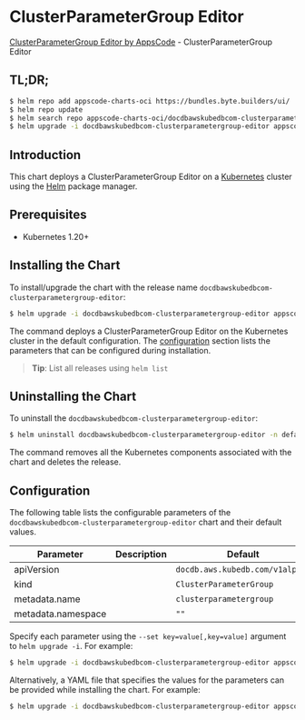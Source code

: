 # ClusterParameterGroup Editor

[ClusterParameterGroup Editor by AppsCode](https://byte.builders) - ClusterParameterGroup Editor

## TL;DR;

```bash
$ helm repo add appscode-charts-oci https://bundles.byte.builders/ui/
$ helm repo update
$ helm search repo appscode-charts-oci/docdbawskubedbcom-clusterparametergroup-editor --version=v0.5.0
$ helm upgrade -i docdbawskubedbcom-clusterparametergroup-editor appscode-charts-oci/docdbawskubedbcom-clusterparametergroup-editor -n default --create-namespace --version=v0.5.0
```

## Introduction

This chart deploys a ClusterParameterGroup Editor on a [Kubernetes](http://kubernetes.io) cluster using the [Helm](https://helm.sh) package manager.

## Prerequisites

- Kubernetes 1.20+

## Installing the Chart

To install/upgrade the chart with the release name `docdbawskubedbcom-clusterparametergroup-editor`:

```bash
$ helm upgrade -i docdbawskubedbcom-clusterparametergroup-editor appscode-charts-oci/docdbawskubedbcom-clusterparametergroup-editor -n default --create-namespace --version=v0.5.0
```

The command deploys a ClusterParameterGroup Editor on the Kubernetes cluster in the default configuration. The [configuration](#configuration) section lists the parameters that can be configured during installation.

> **Tip**: List all releases using `helm list`

## Uninstalling the Chart

To uninstall the `docdbawskubedbcom-clusterparametergroup-editor`:

```bash
$ helm uninstall docdbawskubedbcom-clusterparametergroup-editor -n default
```

The command removes all the Kubernetes components associated with the chart and deletes the release.

## Configuration

The following table lists the configurable parameters of the `docdbawskubedbcom-clusterparametergroup-editor` chart and their default values.

|     Parameter      | Description |                  Default                   |
|--------------------|-------------|--------------------------------------------|
| apiVersion         |             | <code>docdb.aws.kubedb.com/v1alpha1</code> |
| kind               |             | <code>ClusterParameterGroup</code>         |
| metadata.name      |             | <code>clusterparametergroup</code>         |
| metadata.namespace |             | <code>""</code>                            |


Specify each parameter using the `--set key=value[,key=value]` argument to `helm upgrade -i`. For example:

```bash
$ helm upgrade -i docdbawskubedbcom-clusterparametergroup-editor appscode-charts-oci/docdbawskubedbcom-clusterparametergroup-editor -n default --create-namespace --version=v0.5.0 --set apiVersion=docdb.aws.kubedb.com/v1alpha1
```

Alternatively, a YAML file that specifies the values for the parameters can be provided while
installing the chart. For example:

```bash
$ helm upgrade -i docdbawskubedbcom-clusterparametergroup-editor appscode-charts-oci/docdbawskubedbcom-clusterparametergroup-editor -n default --create-namespace --version=v0.5.0 --values values.yaml
```
